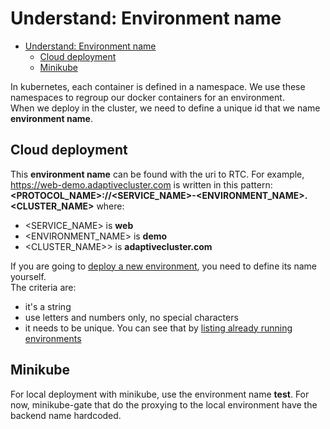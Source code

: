 # Understand: Environment name

- [Understand: Environment name](#understand-environment-name)
    - [Cloud deployment](#cloud-deployment)
    - [Minikube](#minikube)

In kubernetes, each container is defined in a namespace. We use these namespaces to regroup our docker containers for an environment.  
When we deploy in the cluster, we need to define a unique id that we name **environment name**.

## Cloud deployment
This **environment name** can be found with the uri to RTC. For example, <https://web-demo.adaptivecluster.com> is written in this pattern: **<PROTOCOL_NAME>://<SERVICE_NAME>-<ENVIRONMENT_NAME>.<CLUSTER_NAME>** where:
- <SERVICE_NAME> is **web**
- <ENVIRONMENT_NAME> is **demo**
- <CLUSTER_NAME>> is **adaptivecluster.com**

If you are going to [deploy a new environment][rtc-deployment], you need to define its name yourself.  
The criteria are:
- it's a string
- use letters and numbers only, no special characters
- it needs to be unique. You can see that by [listing already running environments][listing-environments]

## Minikube
For local deployment with minikube, use the environment name **test**. For now, minikube-gate that do the proxying to the local environment have the backend name hardcoded.

[rtc-deployment]: ./rtc-deployment.md
[listing-environments]: ./rtc-deployment-cli.md#listing-environments
